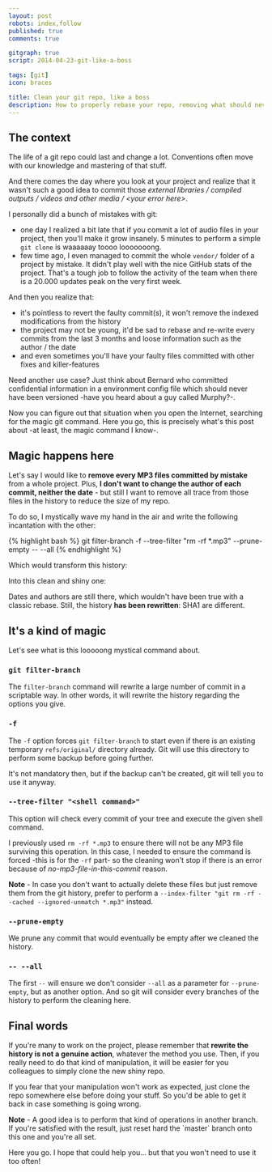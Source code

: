 ```yaml
---
layout: post
robots: index,follow
published: true
comments: true

gitgraph: true
script: 2014-04-23-git-like-a-boss

tags: [git]
icon: braces

title: Clean your git repo, like a boss
description: How to properly rebase your repo, removing what should never have been in there without broking your history.
---
```


## The context

The life of a git repo could last and change a lot. Conventions often move with our knowledge and mastering of that stuff.

And there comes the day where you look at your project and realize that it wasn't such a good idea to commit those *external libraries / compiled outputs / videos and other media / &lt;your error here&gt;*.

I personally did a bunch of mistakes with git:

- one day I realized a bit late that if you commit a lot of audio files in your project, then you'll make it grow insanely. 5 minutes to perform a simple `git clone` is waaaaaay toooo looooooong.
- few time ago, I even managed to commit the whole `vendor/` folder of a project by mistake. It didn't play well with the nice GitHub stats of the project. That's a tough job to follow the activity of the team when there is a 20.000 updates peak on the very first week.

And then you realize that:

- it's pointless to revert the faulty commit(s), it won't remove the indexed modifications from the history
- the project may not be young, it'd be sad to rebase and re-write every commits from the last 3 months and loose information such as the author / the date
- and even sometimes you'll have your faulty files committed with other fixes and killer-features

Need another use case? Just think about Bernard who committed confidential information in a environment config file which should never have been versioned -have you heard about a guy called Murphy?-.

Now you can figure out that situation when you open the Internet, searching for the magic git command. Here you go, this is precisely what's this post about -at least, the magic command I know-.

## Magic happens here

Let's say I would like to **remove every MP3 files committed by mistake** from a whole project. Plus, **I don't want to change the author of each commit, neither the date** - but still I want to remove all trace from those files in the history to reduce the size of my repo.

To do so, I mystically wave my hand in the air and write the following incantation with the other:

{% highlight bash %}
git filter-branch -f --tree-filter "rm -rf *.mp3" --prune-empty -- --all
{% endhighlight %}

Which would transform this history:

<div><!-- This div is a bit nasty but necessary for Jekyll/Markdown to correctly compile the canvas -->
  <canvas id="dirty-repo"></canvas>
</div>

Into this clean and shiny one:

<div><!-- This div is a bit nasty but necessary for Jekyll/Markdown to correctly compile the canvas -->
  <canvas id="clean-repo"></canvas>
</div>

Dates and authors are still there, which wouldn't have been true with a classic rebase. Still, the history **has been rewritten**: SHA1 are different.

## It's a kind of magic

Let's see what is this looooong mystical command about.

### `git filter-branch`

The `filter-branch` command will rewrite a large number of commit in a scriptable way. In other words, it will rewrite the history regarding the options you give.

### `-f`

The `-f` option forces `git filter-branch` to start even if there is an existing temporary `refs/original/` directory already. Git will use this directory to perform some backup before going further.

It's not mandatory then, but if the backup can't be created, git will tell you to use it anyway.

### `--tree-filter "<shell command>"`

This option will check every commit of your tree and execute the given shell command.

I previously used `rm -rf *.mp3` to ensure there will not be any MP3 file surviving this operation. In this case, I needed to ensure the command is forced -this is for the `-rf` part- so the cleaning won't stop if there is an error because of *no-mp3-file-in-this-commit* reason.

<p class="islet"><strong>Note</strong> - In case you don't want to actually delete these files but just remove them from the git history, prefer to perform a <code>--index-filter "git rm -rf --cached --ignored-unmatch *.mp3"</code> instead.</p>

### `--prune-empty`

We prune any commit that would eventually be empty after we cleaned the history.

### `-- --all`

The first `--` will ensure we don't consider `--all` as a parameter for `--prune-empty`, but as another option. And so git will consider every branches of the history to perform the cleaning here.

## Final words

If you're many to work on the project, please remember that **rewrite the history is not a genuine action**, whatever the method you use. Then, if you really need to do that kind of manipulation, it will be easier for you colleagues to simply clone the new shiny repo.

If you fear that your manipulation won't work as expected, just clone the repo somewhere else before doing your stuff. So you'd be able to get it back in case something is going wrong.

<p class="islet"><strong>Note</strong> - A good idea is to perform that kind of operations in another branch. If you're satisfied with the result, just reset hard the `master` branch onto this one and you're all set.</p>

Here you go. I hope that could help you... but that you won't need to use it too often!
